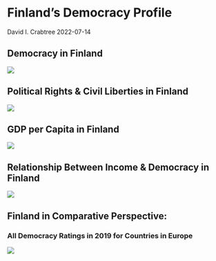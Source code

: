 Finland’s Democracy Profile
================
David I. Crabtree
2022-07-14

## Democracy in Finland

![](C:\Users\David\Desktop\PROGRA~1\FILESA~1\DEMOCR~1\reports\FINLAN~1/figure-gfm/Demscore-1.png)<!-- -->

## Political Rights & Civil Liberties in Finland

![](C:\Users\David\Desktop\PROGRA~1\FILESA~1\DEMOCR~1\reports\FINLAN~1/figure-gfm/Political%20Rights%20&%20Civil%20Libs-1.png)<!-- -->

## GDP per Capita in Finland

![](C:\Users\David\Desktop\PROGRA~1\FILESA~1\DEMOCR~1\reports\FINLAN~1/figure-gfm/GDP%20per%20Capita-1.png)<!-- -->

## Relationship Between Income & Democracy in Finland

![](C:\Users\David\Desktop\PROGRA~1\FILESA~1\DEMOCR~1\reports\FINLAN~1/figure-gfm/Income%20&%20Dem-1.png)<!-- -->

## Finland in Comparative Perspective:

### All Democracy Ratings in 2019 for Countries in Europe

![](C:\Users\David\Desktop\PROGRA~1\FILESA~1\DEMOCR~1\reports\FINLAN~1/figure-gfm/Democracy%20in%20Comparative%20Perspective-1.png)<!-- -->
